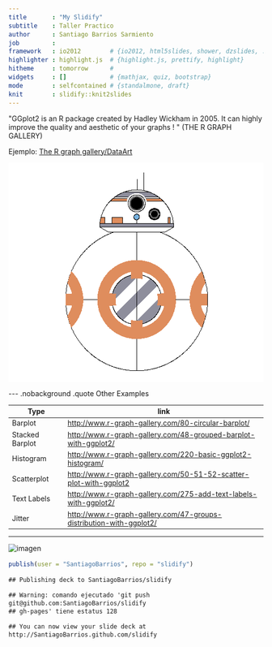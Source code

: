 ```yaml
---
title       : "My Slidify"
subtitle    : Taller Practico
author      : Santiago Barrios Sarmiento
job         : 
framework   : io2012        # {io2012, html5slides, shower, dzslides, ...}
highlighter : highlight.js  # {highlight.js, prettify, highlight}
hitheme     : tomorrow      # 
widgets     : []            # {mathjax, quiz, bootstrap}
mode        : selfcontained # {standalmone, draft}
knit        : slidify::knit2slides
---
```

"GGplot2 is an R package created by Hadley Wickham in 2005. It can highly improve the quality and aesthetic of your graphs ! " (THE R GRAPH GALLERY)

Ejemplo: [The R graph gallery/DataArt](http://www.r-graph-gallery.com/144-droid-bb-8-data-art/)





<img src="assets/fig/simple-plot-1.png" title="plot of chunk simple-plot" alt="plot of chunk simple-plot" style="display: block; margin: auto;" />

--- .nobackground .quote
Other Examples

| Type | link |
| ------ | ------ |
| Barplot |  http://www.r-graph-gallery.com/80-circular-barplot/ |
|Stacked Barplot | http://www.r-graph-gallery.com/48-grouped-barplot-with-ggplot2/ |
| Histogram | http://www.r-graph-gallery.com/220-basic-ggplot2-histogram/ |
| Scatterplot | http://www.r-graph-gallery.com/50-51-52-scatter-plot-with-ggplot2|
| Text Labels | http://www.r-graph-gallery.com/275-add-text-labels-with-ggplot2/|
| Jitter | http://www.r-graph-gallery.com/47-groups-distribution-with-ggplot2/ |

---


![imagen](http://www.callcenternews.com.ar/images/joomlart/cat-blue/gracias2016.jpg)                 


```r
publish(user = "SantiagoBarrios", repo = "slidify")
```

```
## Publishing deck to SantiagoBarrios/slidify
```

```
## Warning: comando ejecutado 'git push git@github.com:SantiagoBarrios/slidify
## gh-pages' tiene estatus 128
```

```
## You can now view your slide deck at http://SantiagoBarrios.github.com/slidify
```
